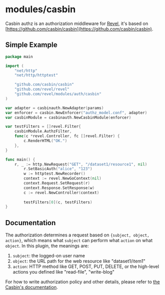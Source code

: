 modules/casbin
======

Casbin authz is an authorization middleware for [Revel](https://github.com/revel/revel), it's based on [https://github.com/casbin/casbin](https://github.com/casbin/casbin).

## Simple Example

```Go
package main

import (
	"net/http"
	"net/http/httptest"

	"github.com/casbin/casbin"
	"github.com/revel/revel"
	"github.com/revel/modules/auth/casbin"
)

var adapter = casbinauth.NewAdapter(params)
var enforcer = casbin.NewEnforcer("authz_model.conf", adapter)
var casbinModule = casbinauth.NewCasbinModule(enforcer)

var testFilters = []revel.Filter{
	casbinModule.AuthzFilter,
	func(c *revel.Controller, fc []revel.Filter) {
		c.RenderHTML("OK.")
	},
}

func main() {
	r, _ := http.NewRequest("GET", "/dataset1/resource1", nil)
    	r.SetBasicAuth("alice", "123")
    	w := httptest.NewRecorder()
    	context := revel.NewGoContext(nil)
    	context.Request.SetRequest(r)
    	context.Response.SetResponse(w)
    	c := revel.NewController(context)
    
    	testFilters[0](c, testFilters)
}
```

## Documentation

The authorization determines a request based on ``{subject, object, action}``, which means what ``subject`` can perform what ``action`` on what ``object``. In this plugin, the meanings are:

1. ``subject``: the logged-on user name
2. ``object``: the URL path for the web resource like "dataset1/item1"
3. ``action``: HTTP method like GET, POST, PUT, DELETE, or the high-level actions you defined like "read-file", "write-blog"


For how to write authorization policy and other details, please refer to [the Casbin's documentation](https://github.com/casbin/casbin).
